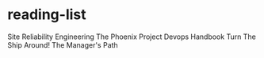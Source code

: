 # reading-list

Site Reliability Engineering
The Phoenix Project
Devops Handbook
Turn The Ship Around!
The Manager's Path
